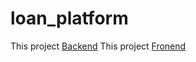 # loan_platform

This project [Backend](https://github.com/anarpafran/lp_backend/tree/main)
This project [Fronend](https://github.com/anarpafran/lp_frontend/tree/main)


